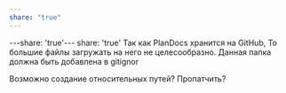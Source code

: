 ```yaml
---
share: "true"
---
```


---share: 'true'---
share: 'true'
Так как PlanDocs хранится на GitHub, То большие файлы загружать на него не целесообразно. 
Данная папка должна быть добавлена в gitignor

Возможно создание относительных путей? Пропатчить?

